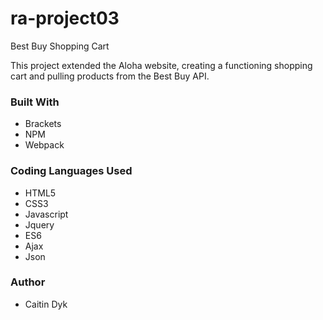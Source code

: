 # ra-project03
Best Buy Shopping Cart

This project extended the Aloha website, creating a functioning shopping cart and pulling products from the Best Buy API.   

### Built With
  - Brackets
  - NPM
  - Webpack
 
### Coding Languages Used
- HTML5
- CSS3
- Javascript
- Jquery
- ES6
- Ajax
- Json
 
### Author
- Caitin Dyk
